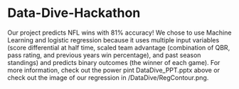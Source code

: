 # Data-Dive-Hackathon
Our project predicts NFL wins with 81% accuracy! We chose to use Machine Learning and logistic regression because it uses multiple input variables (score differential at half time, scaled team advantage (combination of QBR, pass rating, and previous years win percentage), and past season standings) and predicts binary outcomes (the winner of each game). For more information, check out the power pint DataDive_PPT.pptx above or check out the image of our regression in /DataDive/RegContour.png.



